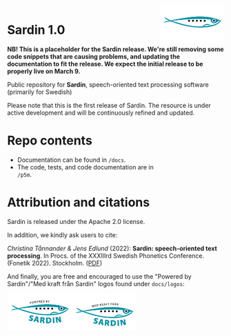 <img src="docs/images/logos/logo-sardin.svg" width="150" align="right">

# Sardin 1.0

**NB! This is a placeholder for the Sardin release. We're still removing some code snippets that are causing problems, and updating the documentation to fit the release. We expect the initial release to be properly live on March 9.**

Public repository for **Sardin**, 
speech-oriented text processing software 
(primarily for Swedish)

Please note that this is the first release of Sardin. 
The resource is under active development and will be 
continuously refined and updated.

# Repo contents
 
- Documentation can be found in 
`/docs`.
- The code, tests, and code documentation are in  
`/p5m`.

# Attribution and citations

Sardin is released under 
the Apache 2.0 license.

In addition, we kindly ask users to cite:

_Christina Tånnander & Jens Edlund_ (2022): **Sardin: speech-oriented text processing**. 
In Procs. of the XXXIIIrd Swedish Phonetics Conference.
(Fonetik 2022).
Stockholm. 
([PDF](https://2022.fonetik.se/contributions/T%C3%A5nnander%20and%20Edlund%20-%202022%20-%20Sardin%20speech-oriented%20text%20processing.pdf))

And finally, you are free and encouraged to use 
the "Powered by Sardin"/"Med kraft från Sardin" logos found under
`docs/logos`:

<img src="docs/images/logos/logo-sardin-poweredby.svg" width="150" align="left">

<img src="docs/images/logos/logo-sardin-medkraft.svg" width="150" align="left">


